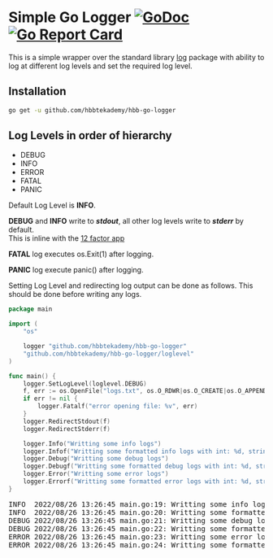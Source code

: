 # Simple Go Logger [![GoDoc](https://pkg.go.dev/badge/github.com/hbbtekademy/hbb-go-logger?status.svg)](https://pkg.go.dev/github.com/hbbtekademy/hbb-go-logger) [![Go Report Card](https://goreportcard.com/badge/github.com/hbbtekademy/hbb-go-logger)](https://goreportcard.com/report/github.com/hbbtekademy/hbb-go-logger)
This is a simple wrapper over the standard library [log](https://pkg.go.dev/log) package with ability to log at different log levels and set the required log level.

## Installation
```bash
go get -u github.com/hbbtekademy/hbb-go-logger
```

## Log Levels in order of hierarchy
- DEBUG
- INFO
- ERROR
- FATAL
- PANIC

Default Log Level is **INFO**.

**DEBUG** and **INFO** write to **_stdout_**, all other log levels write to **_stderr_** by default.  
This is inline with the [12 factor app](https://12factor.net)

**FATAL** log executes os.Exit(1) after logging.

**PANIC** log execute panic() after logging.

Setting Log Level and redirecting log output can be done as follows. This should be done before writing any logs.

```go
package main

import (
	"os"

	logger "github.com/hbbtekademy/hbb-go-logger"
	"github.com/hbbtekademy/hbb-go-logger/loglevel"
)

func main() {
	logger.SetLogLevel(loglevel.DEBUG)
	f, err := os.OpenFile("logs.txt", os.O_RDWR|os.O_CREATE|os.O_APPEND, 0666)
	if err != nil {
		logger.Fatalf("error opening file: %v", err)
	}
	logger.RedirectStdout(f)
	logger.RedirectStderr(f)

	logger.Info("Writting some info logs")
	logger.Infof("Writting some formatted info logs with int: %d, string: %s", 1, "infof")
	logger.Debug("Writting some debug logs")
	logger.Debugf("Writting some formatted debug logs with int: %d, string: %s", 2, "debugf")
	logger.Error("Writting some error logs")
	logger.Errorf("Writting some formatted error logs with int: %d, string: %s", 3, "errorf")
}
```
<pre>
INFO  2022/08/26 13:26:45 main.go:19: Writting some info logs
INFO  2022/08/26 13:26:45 main.go:20: Writting some formatted info logs with int: 1, string: infof
DEBUG 2022/08/26 13:26:45 main.go:21: Writting some debug logs
DEBUG 2022/08/26 13:26:45 main.go:22: Writting some formatted debug logs with int: 2, string: debugf
ERROR 2022/08/26 13:26:45 main.go:23: Writting some error logs
ERROR 2022/08/26 13:26:45 main.go:24: Writting some formatted error logs with int: 3, string: errorf

</pre>
